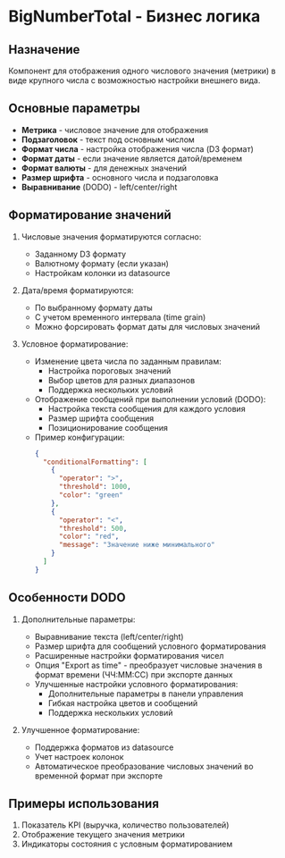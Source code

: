 # BigNumberTotal - Бизнес логика

## Назначение

Компонент для отображения одного числового значения (метрики) в виде крупного числа с возможностью настройки внешнего вида.

## Основные параметры

- **Метрика** - числовое значение для отображения
- **Подзаголовок** - текст под основным числом
- **Формат числа** - настройка отображения числа (D3 формат)
- **Формат даты** - если значение является датой/временем
- **Формат валюты** - для денежных значений
- **Размер шрифта** - основного числа и подзаголовка
- **Выравнивание** (DODO) - left/center/right

## Форматирование значений

1. Числовые значения форматируются согласно:

   - Заданному D3 формату
   - Валютному формату (если указан)
   - Настройкам колонки из datasource

2. Дата/время форматируются:

   - По выбранному формату даты
   - С учетом временного интервала (time grain)
   - Можно форсировать формат даты для числовых значений

3. Условное форматирование:
   - Изменение цвета числа по заданным правилам:
     - Настройка пороговых значений
     - Выбор цветов для разных диапазонов
     - Поддержка нескольких условий
   - Отображение сообщений при выполнении условий (DODO):
     - Настройка текста сообщения для каждого условия
     - Размер шрифта сообщения
     - Позиционирование сообщения
   - Пример конфигурации:
     ```json
     {
       "conditionalFormatting": [
         {
           "operator": ">",
           "threshold": 1000,
           "color": "green"
         },
         {
           "operator": "<",
           "threshold": 500,
           "color": "red",
           "message": "Значение ниже минимального"
         }
       ]
     }
     ```

## Особенности DODO

1. Дополнительные параметры:

   - Выравнивание текста (left/center/right)
   - Размер шрифта для сообщений условного форматирования
   - Расширенные настройки форматирования чисел
   - Опция "Export as time" - преобразует числовые значения в формат времени (ЧЧ:ММ:СС) при экспорте данных
   - Улучшенные настройки условного форматирования:
     - Дополнительные параметры в панели управления
     - Гибкая настройка цветов и сообщений
     - Поддержка нескольких условий

2. Улучшенное форматирование:
   - Поддержка форматов из datasource
   - Учет настроек колонок
   - Автоматическое преобразование числовых значений во временной формат при экспорте

## Примеры использования

1. Показатель KPI (выручка, количество пользователей)
2. Отображение текущего значения метрики
3. Индикаторы состояния с условным форматированием
